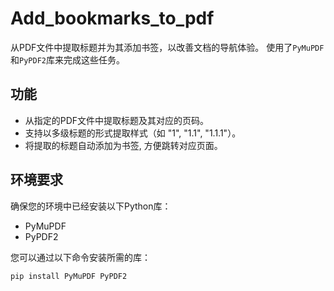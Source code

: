 # Add_bookmarks_to_pdf

从PDF文件中提取标题并为其添加书签，以改善文档的导航体验。
使用了`PyMuPDF`和`PyPDF2`库来完成这些任务。

## 功能

- 从指定的PDF文件中提取标题及其对应的页码。
- 支持以多级标题的形式提取样式（如 "1", "1.1", "1.1.1"）。
- 将提取的标题自动添加为书签, 方便跳转对应页面。

## 环境要求

确保您的环境中已经安装以下Python库：

- PyMuPDF
- PyPDF2

您可以通过以下命令安装所需的库：

```bash
pip install PyMuPDF PyPDF2
